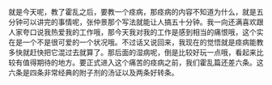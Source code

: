 就是今天呢，教了霍乱之后，要教一个痉病，那痉病的内容不知道为什么，就是五分钟可以讲完的事情呢，张仲景那个写法就能让人搞五十分钟。我一向还满喜欢跟人家夸口说我热爱我的工作哦，那今天我对我的工作是感到相当的痛恨哦，这个实在是一个不是很可爱的一个状况哦。不过话又说回来，我现在的觉悟就是痉病能教多快就赶快把它混过去就算了。那后面的湿病呢，倒是比较好玩一点哦，看起来比较有值得期待的地方。要正式进入这个痛苦的痉病之前，我们霍乱篇还差六条。这六条是四条非常经典的附子剂的汤证以及两条好转条。
